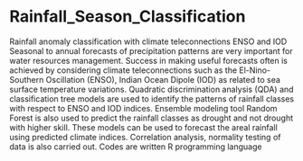 # Rainfall_Season_Classification
Rainfall anomaly classification with climate teleconnections ENSO and IOD
Seasonal to annual forecasts of precipitation patterns are very important for water resources management. Success in making useful forecasts often is achieved by considering climate teleconnections such as the El-Nino-Southern Oscillation (ENSO), Indian Ocean Dipole (IOD) as related to sea surface temperature variations. Quadratic discrimination analysis (QDA) and classification tree models are used to identify the patterns of rainfall classes with respect to ENSO and IOD indices. Ensemble modeling tool Random Forest is also used to predict the rainfall classes as drought and not drought with higher skill. These models can be used to forecast the areal rainfall using predicted climate indices. Correlation analysis, normality testing of data is also carried out. Codes are written R programming language
